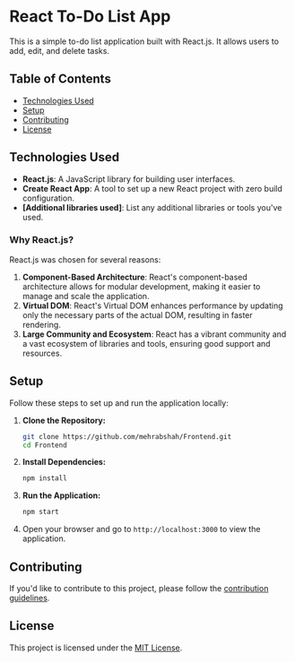 # React To-Do List App

This is a simple to-do list application built with React.js. It allows users to add, edit, and delete tasks.

## Table of Contents
- [Technologies Used](#technologies-used)
- [Setup](#setup)
- [Contributing](#contributing)
- [License](#license)

## Technologies Used

- **React.js**: A JavaScript library for building user interfaces.
- **Create React App**: A tool to set up a new React project with zero build configuration.
- **[Additional libraries used]**: List any additional libraries or tools you've used.

### Why React.js?

React.js was chosen for several reasons:
1. **Component-Based Architecture**: React's component-based architecture allows for modular development, making it easier to manage and scale the application.
2. **Virtual DOM**: React's Virtual DOM enhances performance by updating only the necessary parts of the actual DOM, resulting in faster rendering.
3. **Large Community and Ecosystem**: React has a vibrant community and a vast ecosystem of libraries and tools, ensuring good support and resources.

## Setup

Follow these steps to set up and run the application locally:

1. **Clone the Repository:**
    ```bash
    git clone https://github.com/mehrabshah/Frontend.git
    cd Frontend
    ```

2. **Install Dependencies:**
    ```bash
    npm install
    ```

3. **Run the Application:**
    ```bash
    npm start
    ```

4. Open your browser and go to `http://localhost:3000` to view the application.

## Contributing

If you'd like to contribute to this project, please follow the [contribution guidelines](CONTRIBUTING.md).

## License

This project is licensed under the [MIT License](LICENSE).
